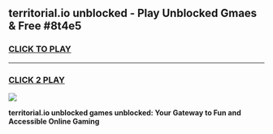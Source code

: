 
## territorial.io unblocked - Play Unblocked Gmaes & Free #8t4e5
<h3>
<a href="https://news.freeplayer.one?title=territorial.io_unblocked&ref=24F">CLICK TO PLAY</a></h3>
<hr>

<h3>
<a href="https://news.freeplayer.one?title=territorial.io_unblocked&ref=24F">CLICK 2 PLAY</a>
  
</h3>

<a href="https://news.freeplayer.one?title=territorial.io_unblocked&ref=24F/"><img src="https://clearcache.store/games.png"></a>


**territorial.io unblocked games unblocked: Your Gateway to Fun and Accessible Online Gaming**
